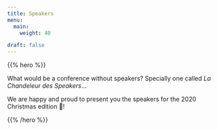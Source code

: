 ```yaml
---
title: Speakers
menu:
  main:
    weight: 40

draft: false
---
```


{{% hero %}}

What would be a conference without speakers? Specially one called *La Chandeleur des Speakers*...

We are happy and proud to present you the speakers for the 2020 Christmas edition 🎅!


{{% /hero %}}


